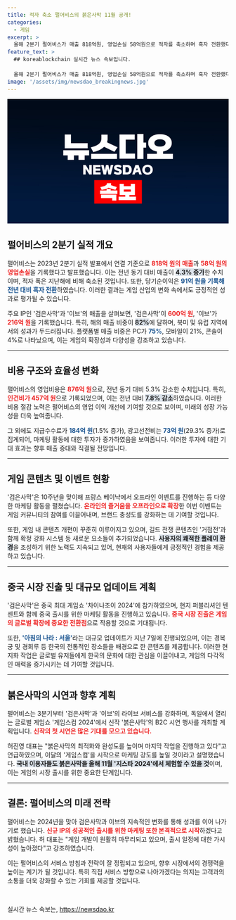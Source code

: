 ```yaml
---
title: 적자 축소 펄어비스의 붉은사막 11월 공개!
categories:
  - 게임
excerpt: >
  올해 2분기 펄어비스가 매출 818억원, 영업손실 58억원으로 적자를 축소하며 흑자 전환했다. 검은사막의 10주년 기념 행사와 대규모 업데이트 아침의 나라 : 서울이 인기몰이를 하고 있으며, 신작 붉은사막의 시연 계획도 공개됐다.
feature_text: >
  ## koreablockchain 실시간 뉴스 속보입니다.

  올해 2분기 펄어비스가 매출 818억원, 영업손실 58억원으로 적자를 축소하며 흑자 전환했다. 검은사막의 10주년 기념 행사와 대규모 업데이트 아침의 나라 : 서울이 인기몰이를 하고 있으며, 신작 붉은사막의 시연 계획도 공개됐다.
image: '/assets/img/newsdao_breakingnews.jpg'
---
```


<p><img src="/assets/img/newsdao_breakingnews.jpg" alt="koreablockchain 속보" /></p>

<h2 data-ke-size="size26">펄어비스의 2분기 실적 개요</h2>

<p data-ke-size="size16">펄어비스는 2023년 2분기 실적 발표에서 연결 기준으로 <b><span style="color: #ee2323;">818억 원의 매출</span></b>과 <b><span style="color: #ee2323;">58억 원의 영업손실</span></b>을 기록했다고 발표했습니다. 이는 전년 동기 대비 매출이 <b><span style="background-color: #21538527;">4.3% 증가</span></b>한 수치이며, 적자 폭은 지난해에 비해 축소된 것입니다. 또한, 당기순이익은 <b><span style="color: #1a5490;">91억 원을 기록해 전년 대비 흑자 전환</span></b>하였습니다. 이러한 결과는 게임 산업의 변화 속에서도 긍정적인 성과로 평가될 수 있습니다.</p>

<p data-ke-size="size16">주요 IP인 '검은사막'과 '이브'의 매출을 살펴보면, '검은사막'이 <b><span style="color: #ee2323;">600억 원</span></b>, '이브'가 <b><span style="color: #ee2323;">216억 원</span></b>을 기록했습니다. 특히, 해외 매출 비중이 <b><span style="background-color: #21538527;">82%</span></b>에 달하며, 북미 및 유럽 지역에서의 성과가 두드러집니다. 플랫폼별 매출 비중은 PC가 <b><span style="color: #1a5490;">75%</b></span>, 모바일이 21%, 콘솔이 4%</b>로 나타났으며, 이는 게임의 확장성과 다양성을 강조하고 있습니다.</p>

<hr>

<h2 data-ke-size="size26">비용 구조와 효율성 변화</h2>

<p data-ke-size="size16">펄어비스의 영업비용은 <b><span style="color: #ee2323;">876억 원</span></b>으로, 전년 동기 대비 5.3% 감소한 수치입니다. 특히, <b><span style="color: #ee2323;">인건비가 457억 원</span></b>으로 기록되었으며, 이는 전년 대비 <b><span style="background-color: #21538527;">7.8% 감소</span></b>하였습니다. 이러한 비용 절감 노력은 펄어비스의 영업 이익 개선에 기여할 것으로 보이며, 미래의 성장 가능성을 더욱 높여줍니다.</p>

<p data-ke-size="size16">그 외에도 지급수수료가 <b><span style="color: #1a5490;">184억 원</span></b>(1.5% 증가), 광고선전비는 <b><span style="color: #1a5490;">73억 원</span></b>(29.3% 증가)로 집계되어, 마케팅 활동에 대한 투자가 증가하였음을 보여줍니다. 이러한 투자에 대한 기대 효과는 향후 매출 증대와 직결될 전망입니다.</p>

<hr>

<h2 data-ke-size="size26">게임 콘텐츠 및 이벤트 현황</h2>

<p data-ke-size="size16">'검은사막'은 10주년을 맞이해 프랑스 베이냑에서 오프라인 이벤트를 진행하는 등 다양한 마케팅 활동을 펼쳤습니다. <b><span style="color: #ee2323;">온라인의 즐거움을 오프라인으로 확장</span></b>한 이번 이벤트는 게임 커뮤니티의 참여를 이끌어내며, 브랜드 충성도를 강화하는 데 기여할 것입니다.</p>

<p data-ke-size="size16">또한, 게임 내 콘텐츠 개편이 꾸준히 이루어지고 있으며, 길드 전쟁 콘텐츠인 '거점전'과 함께 확정 강화 시스템 등 새로운 요소들이 추가되었습니다. <b><span style="background-color: #21538527;">사용자의 쾌적한 플레이 환경</span></b>을 조성하기 위한 노력도 지속되고 있어, 현재의 사용자들에게 긍정적인 경험을 제공하고 있습니다.</p>

<hr>

<h2 data-ke-size="size26">중국 시장 진출 및 대규모 업데이트 계획</h2>

<p data-ke-size="size16">'검은사막'은 중국 최대 게임쇼 '차이나조이 2024'에 참가하였으며, 현지 퍼블리셔인 텐센트와 함께 중국 출시를 위한 마케팅 활동을 진행하고 있습니다. <b><span style="color: #ee2323;">중국 시장 진출은 게임의 글로벌 확장에 중요한 전환점</span></b>으로 작용할 것으로 기대됩니다.</p>

<p data-ke-size="size16">또한, <b><span style="color: #1a5490;">'아침의 나라 : 서울'</span></b>라는 대규모 업데이트가 지난 7일에 진행되었으며, 이는 경복궁 및 경회루 등 한국의 전통적인 장소들을 배경으로 한 콘텐츠를 제공합니다. 이러한 현지화 작업은 글로벌 유저들에게 한국의 문화에 대한 관심을 이끌어내고, 게임의 다각적인 매력을 증가시키는 데 기여할 것입니다.</p>

<hr>

<h2 data-ke-size="size26">붉은사막의 시연과 향후 계획</h2>

<p data-ke-size="size16">펄어비스는 3분기부터 '검은사막'과 '이브'의 라이브 서비스를 강화하며, 독일에서 열리는 글로벌 게임쇼 '게임스컴 2024'에서 신작 '붉은사막'의 B2C 시연 행사를 개최할 계획입니다. <b><span style="color: #ee2323;">신작의 첫 시연은 많은 기대를 모으고 있습니다.</span></b></p>

<p data-ke-size="size16">허진영 대표는 "붉은사막의 최적화와 완성도를 높이며 마지막 작업을 진행하고 있다"고 언급하였으며, 이달의 '게임스컴'을 시작으로 마케팅 강도를 높일 것이라고 설명했습니다. <b><span style="background-color: #21538527;">국내 이용자들도 붉은사막을 올해 11월 '지스타 2024'에서 체험할 수 있을 것</span></b>이며, 이는 게임의 시장 출시를 위한 중요한 단계입니다.</p>

<hr>

<h2 data-ke-size="size26">결론: 펄어비스의 미래 전략</h2>

<p data-ke-size="size16">펄어비스는 2024년을 맞아 검은사막과 이브의 지속적인 변화를 통해 성과를 이어 나가기로 했습니다. <b><span style="color: #ee2323;">신규 IP의 성공적인 출시를 위한 마케팅 또한 본격적으로 시작</span></b>하겠다고 밝혔습니다. 허 대표는 "게임 개발이 원활히 마무리되고 있으며, 출시 일정에 대한 가시성이 높아졌다"고 강조하였습니다. </p>

<p data-ke-size="size16">이는 펄어비스의 서비스 방침과 전략이 잘 정립되고 있으며, 향후 시장에서의 경쟁력을 높이는 계기가 될 것입니다. 특히 직접 서비스 방향으로 나아가겠다는 의지는 고객과의 소통을 더욱 강화할 수 있는 기회를 제공할 것입니다. </p>

<p data-ke-size="size16">&nbsp;</p>
실시간 뉴스 속보는, <a href="https://newsdao.kr" rel="dofollow">https://newsdao.kr</a>


